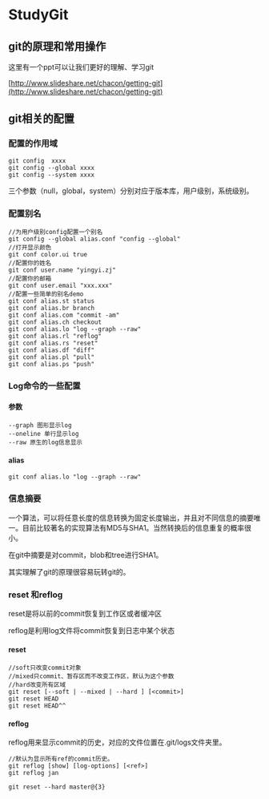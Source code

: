 # StudyGit

## git的原理和常用操作

这里有一个ppt可以让我们更好的理解、学习git

[http://www.slideshare.net/chacon/getting-git](http://www.slideshare.net/chacon/getting-git)

## git相关的配置

### 配置的作用域

	git config  xxxx
	git config --global xxxx
	git config --system xxxx

三个参数（null，global，system）分别对应于版本库，用户级别，系统级别。

### 配置别名
	
	//为用户级别config配置一个别名
	git config --global alias.conf "config --global"
	//打开显示颜色
	git conf color.ui true
	//配置你的姓名
	git conf user.name "yingyi.zj"
	//配置你的邮箱
	git conf user.email "xxx.xxx"
	//配置一些简单的别名demo
	git conf alias.st status
	git conf alias.br branch
	git conf alias.com "commit -am"
	git conf alias.ch checkout
	git conf alias.lo "log --graph --raw"
	git conf alias.rl "reflog"
	git conf alias.rs "reset"
	git conf alias.df "diff"
	git conf alias.pl "pull"
	git conf alias.ps "push"

### Log命令的一些配置
	
#### 参数
	--graph 图形显示log
	--oneline 单行显示log
	--raw 原生的log信息显示

#### alias

	git conf alias.lo "log --graph --raw"

### 信息摘要

一个算法，可以将任意长度的信息转换为固定长度输出，并且对不同信息的摘要唯一。目前比较著名的实现算法有MD5与SHA1。当然转换后的信息重复的概率很小。

在git中摘要是对commit，blob和tree进行SHA1。

其实理解了git的原理很容易玩转git的。

### reset 和reflog

reset是将以前的commit恢复到工作区或者缓冲区

reflog是利用log文件将commit恢复到日志中某个状态

#### reset
	//soft只改变commit对象
	//mixed只commit、暂存区而不改变工作区，默认为这个参数
	//hard改变所有区域
	git reset [--soft | --mixed | --hard ] [<commit>]
	git reset HEAD
	git reset HEAD^^

#### reflog
reflog用来显示commit的历史，对应的文件位置在.git/logs文件夹里。
	
	//默认为显示所有ref的commit历史。
	git reflog [show] [log-options] [<ref>]
	git reflog jan
	
	git reset --hard master@{3}
